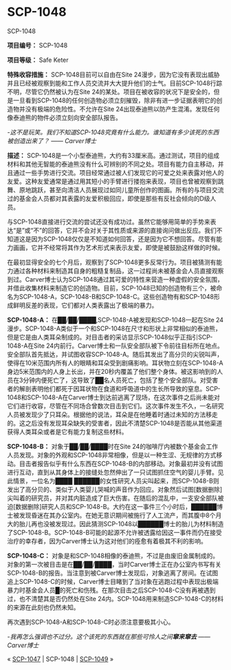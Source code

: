 # SCP-1048
                        




SCP-1048



**项目编号：** SCP-1048

**项目等级：** Safe Keter

**特殊收容措施：** SCP-1048目前可以自由在Site 24漫步，因为它没有表现出威胁并且已经被观察到能和工作人员交流并大大提升他们的士气。目前SCP-1048行踪不明，尽管它仍然被认为在Site 24的某处。项目在被收容的状况下是安全的，但是一旦看到SCP-1048的任何创造物必须立刻摧毁，除非有进一步证据表明它的创造物并没有极端的危险性。不允许在Site 24出现泰迪熊以防产生混淆。发现任何像泰迪熊的物件必须立刻向安全部队报告。

*-这不是玩笑。我们不知道SCP-1048究竟有什么能力。谁知道有多少该死的东西被创造出来了？ —— Carver博士* 

**描述：** SCP-1048是一个小型泰迪熊，大约有33厘米高。通过测试，项目的组成材料和其他无智能的泰迪熊没有什么可辨别的不同之处。项目有能力自主移动，并且通过一些手势进行交流。项目经常通过被人们发现它的可爱之处来表露对他人的友爱。这种友爱通常是通过用其短小的手臂进行搂抱来表现，项目也曾被观察到跳舞、原地跳跃，甚至向清洁人员展现过如同儿童所创作的图画。所有的与项目交流过的基金会人员都对其表露的友爱积极回应，即使是那些有反社会倾向的D级人员。

与SCP-1048直接进行交流的尝试还没有成功过。虽然它能够用简单的手势来表达“是”或“不”的回答，它并不会对关于其性质或来源的直接询问做出反应。我们不知道这是因为SCP-1048仅仅是不知道如何回答，还是因为它不想回答。尽管有能力画画，它并不经常将其作为艺术形式来表示友爱，即使是被鼓励这样做的时候。

在最初显得安全的七个月后，观察到了SCP-1048更多反常行为。项目被猜测有能力通过各种材料来制造其自身的粗糙复制品，这一过程尚未被基金会人员直接观察到过。Carver博士认为SCP-1048通过其可爱的特性来营造一种虚假的安全氛围，并借此收集材料来制造它的创造物。目前，SCP-1048已知的创造物有三个，被命名为SCP-1048-A，SCP-1048-B和SCP-1048-C。这些创造物有和SCP-1048形成鲜明反差的表现，它们都对人类表露出了极端的暴力。

**SCP-1048-A：** 在██/██/████,SCP-1048-A被发现和SCP-1048一起在Site 24漫步。SCP-1048-A类似于一个和SCP-1048在尺寸和形状上非常相似的泰迪熊，但是它是由人类耳朵制成的。对目击者的采访显示SCP-1048似乎正指引SCP-1048-A在Site 24内前行。Carver博士和一队安全部队被下令前往目标所在地点。安全部队首先抵达，并试图收容SCP-1048-A。随后其发出了高分贝的尖锐叫声，使得在10米范围内所有人的眼睛和耳朵受到剧痛影响。耳状物立刻在SCP-1048-A身边5米范围内的人身上长出，并在20秒内覆盖了他们整个身体。被这影响到的人员在3分钟内便死亡了，这导致了██名人员死亡，包括了整个安全部队。对受害者的解剖表明他们都死于因耳状物在食道和呼吸道中的生长所导致的窒息。SCP-1048和SCP-1048-A在Carver博士到达前逃离了现场，在这次事件之后尚未能对它们进行收容，尽管在不同场合曾数次目击到它们。这次事件发生不久，一名研究人员被发现少了只耳朵。根据他的说法，耳朵是在他睡着时通过未知的方法移走的。这之后没有发现耳朵缺失的受害者，因此不清楚SCP-1048是否能从其他渠道获得人类耳朵或者是它有能力复制这些材料。

**SCP-1048-B：** 对象于██/██/████时在Site 24的咖啡厅内被数个基金会工作人员发现。对象的外观和SCP-1048非常相像，但是以一种生涩、无规律的方式移动。目击者报告似乎有什么东西在SCP-1048-B的内部移动。对象最初并没有试图进行互动，直到从其身体上的接缝处忽然伸出了一只试图抓住空气的婴儿手臂。见此情景，一位名为████ ██████的女性研究人员尖叫起来，而SCP-1048-B则发出了高分贝的、类似于人类婴儿哭喊的声音作为回应。对象然后试图[数据删除]尖叫着的研究员，并对其内脏造成了巨大伤害。在随后的混乱中，一支安全部队被迫[数据删除]研究人员和SCP-1048-B。大约在这一事件三个小时后，██████博士被发现昏迷在其办公室内。在她无意识期间被施行了人工流产，而其腹中8个月大的胎儿再也没被发现过。因此猜测SCP-1048以██████博士的胎儿为材料制造了SCP-1048-B。SCP-1048-B可能的起源不允许被透露给因这一事件而仍在接受治疗的幸存者，因为Carver博士认为这对他们的痊愈有着极其不利的影响。

**SCP-1048-C：** 对象是和SCP-1048相像的泰迪熊，不过是由废旧金属制成的。对象的第一次被目击是在██/██/████，当时Carver博士正在办公室内书写有关SCP-1048-B的报告。当注意到被Carver博士发现后，对象逃离了房间。在试图追上SCP-1048-C的时候，Carver博士目睹到了当对象在逃跑过程中表现出极端暴力时基金会人员█的死亡和伤残。在那次目击之后SCP-1048-C没有再被遇到过，也不清楚其是否仍然处在Site 24内。SCP-1048用来制造SCP-1048-C的材料的来源在此刻也仍然未知。

再次遇到SCP-1048-A和SCP-1048-C时必须注意要极其小心。

*-我再怎么强调也不过分。这个该死的东西就在那些可怜人之间**窜来窜去** ——Carver博士* 



« [SCP-1047](/scp-1047) | SCP-1048 | [SCP-1049](/scp-1049) »





                    